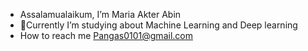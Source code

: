 - Assalamualaikum, I’m Maria Akter Abin
- 🌱Currently I’m studying about Machine Learning and Deep learning
- How to reach me Pangas0101@gmail.com
<!---
abinmaria/abinmaria is a ✨ special ✨ repository because its `README.md` (this file) appears on your GitHub profile.
You can click the Preview link to take a look at your changes.
--->
